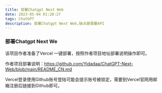 ```yaml
--- 
title: 部署Chatgpt Next Web
date: 2023-05-04 01:28:27
tags: ChatGPT
description: 部署Chatgpt Next Web,缺点是需要API
---
```


### 部署Chatgpt Next We
该项目作者准备了Vercel 一键部署，按照作者项目地址部署说明操作即可。

作者项目部署说明：https://github.com/Yidadaa/ChatGPT-Next-Web/blob/main/README_CN.md

Vercel登录使用Github账号登陆可能会提示账号被锁定，需要到Vercel官网用邮箱注册后链接到Github即可。